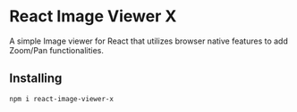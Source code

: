 # React Image Viewer X

A simple Image viewer for React that utilizes browser native features to add Zoom/Pan functionalities.

## Installing

```bash
npm i react-image-viewer-x
```
